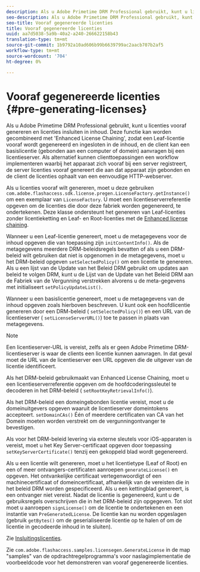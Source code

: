 ```yaml
---
description: Als u Adobe Primetime DRM Professional gebruikt, kunt u licenties vooraf genereren en licenties insluiten in inhoud. Deze functie kan worden gecombineerd met 'Enhanced License Chaining', zodat een Leaf-licentie vooraf wordt gegenereerd en ingesloten in de inhoud, en de client kan een basislicentie (gebonden aan een computer of domein) aanvragen bij een licentieserver. Als alternatief kunnen clienttoepassingen een workflow implementeren waarbij het apparaat zich vooraf bij een server registreert, de server licenties vooraf genereert die aan dat apparaat zijn gebonden en de client de licenties ophaalt van een eenvoudige HTTP-webserver.
seo-description: Als u Adobe Primetime DRM Professional gebruikt, kunt u licenties vooraf genereren en licenties insluiten in inhoud. Deze functie kan worden gecombineerd met 'Enhanced License Chaining', zodat een Leaf-licentie vooraf wordt gegenereerd en ingesloten in de inhoud, en de client kan een basislicentie (gebonden aan een computer of domein) aanvragen bij een licentieserver. Als alternatief kunnen clienttoepassingen een workflow implementeren waarbij het apparaat zich vooraf bij een server registreert, de server licenties vooraf genereert die aan dat apparaat zijn gebonden en de client de licenties ophaalt van een eenvoudige HTTP-webserver.
seo-title: Vooraf gegenereerde licenties
title: Vooraf gegenereerde licenties
uuid: aa7d5038-5a9b-40a2-a240-266622158b43
translation-type: tm+mt
source-git-commit: 1b9792a10ad606b99b6639799ac2aacb707b2af5
workflow-type: tm+mt
source-wordcount: '704'
ht-degree: 0%

---
```



# Vooraf gegenereerde licenties {#pre-generating-licenses}

Als u Adobe Primetime DRM Professional gebruikt, kunt u licenties vooraf genereren en licenties insluiten in inhoud. Deze functie kan worden gecombineerd met &#39;Enhanced License Chaining&#39;, zodat een Leaf-licentie vooraf wordt gegenereerd en ingesloten in de inhoud, en de client kan een basislicentie (gebonden aan een computer of domein) aanvragen bij een licentieserver. Als alternatief kunnen clienttoepassingen een workflow implementeren waarbij het apparaat zich vooraf bij een server registreert, de server licenties vooraf genereert die aan dat apparaat zijn gebonden en de client de licenties ophaalt van een eenvoudige HTTP-webserver.

Als u licenties vooraf wilt genereren, moet u deze gebruiken `com.adobe.flashaccess.sdk.license.pregen.LicenseFactory.getInstance()` om een exemplaar van `LicenseFactory`. U moet een licentieserverreferentie opgeven om de licenties die door deze fabriek worden gegenereerd, te ondertekenen. Deze klasse ondersteunt het genereren van Leaf-licenties zonder licentieketting en Leaf- en Root-licenties met de [Enhanced license chaining](../../protecting-content/implementing-the-license-server/license-chaining/gen-enhanced-license-chaining.md).

Wanneer u een Leaf-licentie genereert, moet u de metagegevens voor de inhoud opgeven die van toepassing zijn `initContentInfo()`. Als de metagegevens meerdere DRM-beleidsregels bevatten of als u een DRM-beleid wilt gebruiken dat niet is opgenomen in de metagegevens, moet u het DRM-beleid opgeven `setSelectedPolicy()` om een licentie te genereren. Als u een lijst van de Update van het Beleid DRM gebruikt om updates aan beleid te volgen DRM, kunt u de Lijst van de Update van het Beleid DRM aan de Fabriek van de Vergunning verstrekken alvorens u de meta-gegevens met initialiseert `setPolicyUpdateList()`.

Wanneer u een basislicentie genereert, moet u de metagegevens van de inhoud opgeven zoals hierboven beschreven. U kunt ook een hoofdlicentie genereren door een DRM-beleid ( `setSelectedPolicy()`) en een URL van de licentieserver ( `setLicenseServerURL()`) toe te passen in plaats van metagegevens.

>[!NOTE]
>
>Een licentieserver-URL is vereist, zelfs als er geen Adobe Primetime DRM-licentieserver is waar de clients een licentie kunnen aanvragen. In dat geval moet de URL van de licentieserver een URL opgeven die de uitgever van de licentie identificeert.

Als het DRM-beleid gebruikmaakt van Enhanced License Chaining, moet u een licentieserverreferentie opgeven om de hoofdcoderingssleutel te decoderen in het DRM-beleid ( `setRootKeyRetrievalInfo()`).

Als het DRM-beleid een domeingebonden licentie vereist, moet u de domeinuitgevers opgeven waaruit de licentieserver domeintokens accepteert. `setDomainCAs()` Één of meerdere certificaten van CA van het Domein moeten worden verstrekt om de vergunningontvanger te bevestigen.

Als voor het DRM-beleid levering via externe sleutels voor iOS-apparaten is vereist, moet u het Key Server-certificaat opgeven door toepassing `setKeyServerCertificate()` tenzij een gekoppeld blad wordt gegenereerd.

Als u een licentie wilt genereren, moet u het licentietype (Leaf of Root) en een of meer ontvangers-certificaten aanroepen `generateLicense()` en opgeven. Het ontvankelijke certificaat vertegenwoordigt of een machinecertificaat of domeincertificaat, afhankelijk van de vereisten die in het beleid DRM worden gespecificeerd. Als u een kettingblad genereert, is een ontvanger niet vereist. Nadat de licentie is gegenereerd, kunt u de gebruiksregels overschrijven die in het DRM-beleid zijn opgegeven. Tot slot moet u aanroepen `signLicense()` om de licentie te ondertekenen en een instantie van `PreGeneratedLicense`. De licentie kan nu worden opgeslagen (gebruik `getBytes()` om de geserialiseerde licentie op te halen of om de licentie in gecodeerde inhoud in te sluiten).

Zie [Insluitingslicenties](../../protecting-content/pre-generating-and-embedded-licenses/embedding-licenses.md).

Zie `com.adobe.flashaccess.samples.licensegen.GenerateLicense` in de map &quot;samples&quot; van de opdrachtregelprogramma&#39;s voor naslagimplementatie de voorbeeldcode voor het demonstreren van vooraf gegenereerde licenties.
